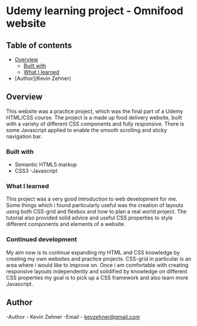 # Udemy learning project - Omnifood website

## Table of contents

- [Overview](#overview)
  - [Built with](#built-with)
  - [What I learned](#what-i-learned)
- [Author](Kevin Zehner)

## Overview

This website was a practice project, which was the final part of a Udemy HTML/CSS course. The project is a made up food delivery website, built with a variety of different CSS components and fully responsive. There is some Javascript applied to enable the smooth scrolling and sticky navigation bar.

### Built with

- Semantic HTML5 markup
- CSS3
  -Javascript

### What I learned

This project was a very good introduction to web development for me. Some things which i found particularly useful was the creation of layouts using both CSS-grid and flexbox and how to plan a real world project. The tutorial also provided solid advice and useful CSS properties to style different components and elements of a website.

### Continued development

My aim now is to continue expanding my HTML and CSS knowledge by creating my own websites and practice projects. CSS-grid in particular is an area where i would like to improve on. Once i am comfortable with creating responsive layouts independently and solidified by knowledge on different CSS properties my goal is to pick up a CSS framework and also learn more Javascript.

## Author

-Author - Kevin Zehner
-Email - kevzehner@gmail.com
